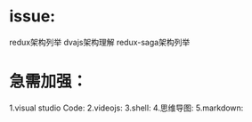 # issue:

redux架构列举
dvajs架构理解
redux-saga架构列举

# 急需加强：
1.visual studio Code:
2.videojs:
3.shell:
4.思维导图:
5.markdown:



